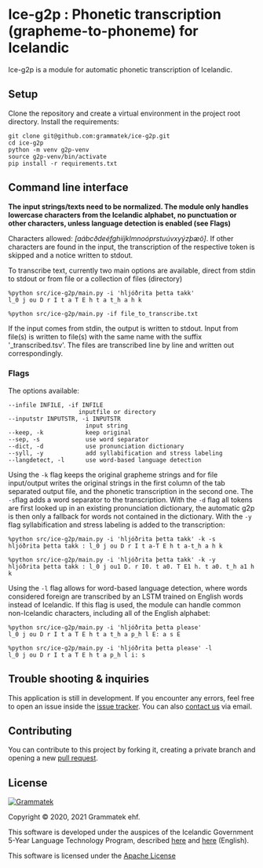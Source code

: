 # Ice-g2p : Phonetic transcription (grapheme-to-phoneme) for Icelandic

Ice-g2p is a module for automatic phonetic transcription of Icelandic.

## Setup

Clone the repository and create a virtual environment in the project root directory. Install the requirements:

    git clone git@github.com:grammatek/ice-g2p.git
	cd ice-g2p
	python -m venv g2p-venv
	source g2p-venv/bin/activate
	pip install -r requirements.txt



## Command line interface

**The input strings/texts need to be normalized. The module only handles lowercase characters from the Icelandic alphabet, no punctuation or other characters, unless language detection is enabled (see Flags)**

Characters allowed: _[aábcðdeéfghiíjklmnoóprstuúvxyýzþæö]_. If other characters are found in the input, the transcription of the respective token is skipped and a notice written to stdout.

To transcribe text, currently two main options are available, direct from stdin to stdout or from file or a collection of files (directory) 

    %python src/ice-g2p/main.py -i 'hljóðrita þetta takk'
	l_0 j ou D r I t a T E h t a t_h a h k

	%python src/ice-g2p/main.py -if file_to_transcribe.txt

If the input comes from stdin, the output is written to stdout. Input from file(s) is written to file(s) with the same name with the suffix '_transcribed.tsv'. The files are transcribed line by line and written out correspondingly. 

### Flags

The options available:

    --infile INFILE, -if INFILE
                        inputfile or directory
  	--inputstr INPUTSTR, -i INPUTSTR
                          input string
  	--keep, -k            keep original
  	--sep, -s             use word separator
	--dict, -d            use pronunciation dictionary
	--syll, -y            add syllabification and stress labeling
	--langdetect, -l      use word-based language detection

Using the `-k` flag keeps the original grapheme strings and for file input/output writes the original strings in the first column of the tab separated output file, and the phonetic transcription in the second one.
The `-s`flag adds a word separator to the transcription. With the `-d` flag all tokens are first looked up in an existing pronunciation dictionary, the automatic g2p is then only a fallback for words not contained in the dictionary. With the `-y` flag syllabification and stress labeling is added to the transcription:

    %python src/ice-g2p/main.py -i 'hljóðrita þetta takk' -k -s
	hljóðrita þetta takk : l_0 j ou D r I t a-T E h t a-t_h a h k

	%python src/ice-g2p/main.py -i 'hljóðrita þetta takk' -k -y
	hljóðrita þetta takk : l_0 j ou1 D. r I0. t a0. T E1 h. t a0. t_h a1 h k

Using the `-l` flag allows for word-based language detection, where words considered foreign are transcribed by an LSTM trained on English words instead of Icelandic. If this flag is used, the module can handle common non-Icelandic characters, including all of the English alphabet:

    %python src/ice-g2p/main.py -i 'hljóðrita þetta please'
	l_0 j ou D r I t a T E h t a t_h a p_h l E: a s E
	
	%python src/ice-g2p/main.py -i 'hljóðrita þetta please' -l
	l_0 j ou D r I t a T E h t a p_h l i: s

## Trouble shooting & inquiries

This application is still in development. If you encounter any errors, feel free to open an issue inside the
[issue tracker](https://github.com/grammatek/ice-g2p/issues). You can also [contact us](mailto:info@grammatek.com) via email.

## Contributing

You can contribute to this project by forking it, creating a private branch and opening a new [pull request](https://github.com/grammatek/ice-g2p/pulls).  

## License

[![Grammatek](grammatek-logo-small.png)](https://www.grammatek.com)

Copyright © 2020, 2021 Grammatek ehf.

This software is developed under the auspices of the Icelandic Government 5-Year Language Technology Program, described
[here](https://www.stjornarradid.is/lisalib/getfile.aspx?itemid=56f6368e-54f0-11e7-941a-005056bc530c) and
[here](https://clarin.is/media/uploads/mlt-en.pdf) (English).

This software is licensed under the [Apache License](LICENSE)
